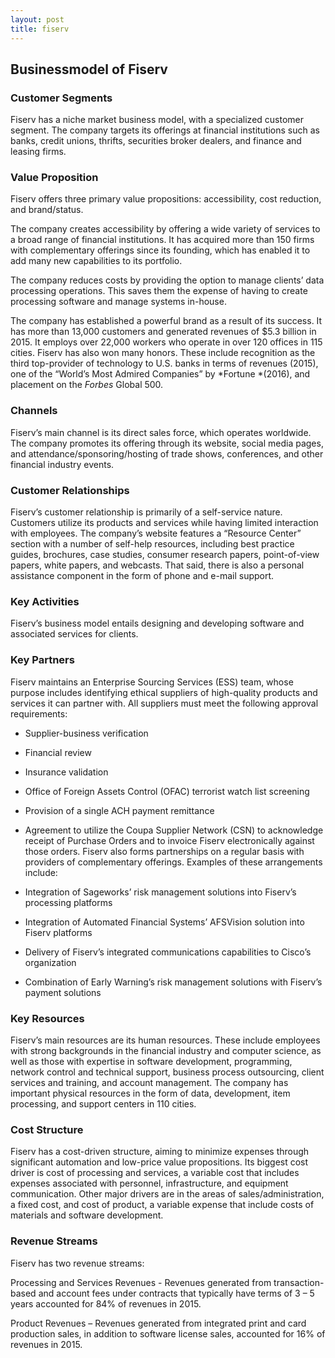 ```yaml
---
layout: post
title: fiserv
---
```


Businessmodel of Fiserv
------------------------

### Customer Segments

Fiserv has a niche market business model, with a specialized customer segment. The company targets its offerings at financial institutions such as banks, credit unions, thrifts, securities broker dealers, and finance and leasing firms.

### Value Proposition

Fiserv offers three primary value propositions: accessibility, cost reduction, and brand/status.

The company creates accessibility by offering a wide variety of services to a broad range of financial institutions. It has acquired more than 150 firms with complementary offerings since its founding, which has enabled it to add many new capabilities to its portfolio.

The company reduces costs by providing the option to manage clients’ data processing operations. This saves them the expense of having to create processing software and manage systems in-house.

The company has established a powerful brand as a result of its success. It has more than 13,000 customers and generated revenues of $5.3 billion in 2015. It employs over 22,000 workers who operate in over 120 offices in 115 cities. Fiserv has also won many honors. These include recognition as the third top-provider of technology to U.S. banks in terms of revenues (2015), one of the “World’s Most Admired Companies” by *Fortune *(2016), and placement on the *Forbes* Global 500.

### Channels

Fiserv’s main channel is its direct sales force, which operates worldwide. The company promotes its offering through its website, social media pages, and attendance/sponsoring/hosting of trade shows, conferences, and other financial industry events.

### Customer Relationships

Fiserv’s customer relationship is primarily of a self-service nature. Customers utilize its products and services while having limited interaction with employees. The company’s website features a “Resource Center” section with a number of self-help resources, including best practice guides, brochures, case studies, consumer research papers, point-of-view papers, white papers, and webcasts. That said, there is also a personal assistance component in the form of phone and e-mail support.

### Key Activities

Fiserv’s business model entails designing and developing software and associated services for clients.

### Key Partners

Fiserv maintains an Enterprise Sourcing Services (ESS) team, whose purpose includes identifying ethical suppliers of high-quality products and services it can partner with. All suppliers must meet the following approval requirements:

 * Supplier-business verification
* Financial review
* Insurance validation
* Office of Foreign Assets Control (OFAC) terrorist watch list screening
* Provision of a single ACH payment remittance
* Agreement to utilize the Coupa Supplier Network (CSN) to acknowledge receipt of Purchase Orders and to invoice Fiserv electronically against those orders.
 Fiserv also forms partnerships on a regular basis with providers of complementary offerings. Examples of these arrangements include:

 * Integration of Sageworks’ risk management solutions into Fiserv’s processing platforms
* Integration of Automated Financial Systems’ AFSVision solution into Fiserv platforms
* Delivery of Fiserv’s integrated communications capabilities to Cisco’s organization
* Combination of Early Warning’s risk management solutions with Fiserv’s payment solutions
 ### Key Resources

Fiserv’s main resources are its human resources. These include employees with strong backgrounds in the financial industry and computer science, as well as those with expertise in software development, programming, network control and technical support, business process outsourcing, client services and training, and account management. The company has important physical resources in the form of data, development, item processing, and support centers in 110 cities.

### Cost Structure

Fiserv has a cost-driven structure, aiming to minimize expenses through significant automation and low-price value propositions. Its biggest cost driver is cost of processing and services, a variable cost that includes expenses associated with personnel, infrastructure, and equipment communication. Other major drivers are in the areas of sales/administration, a fixed cost, and cost of product, a variable expense that include costs of materials and software development.

### Revenue Streams

Fiserv has two revenue streams:

Processing and Services Revenues - Revenues generated from transaction-based and account fees under contracts that typically have terms of 3 – 5 years accounted for 84% of revenues in 2015.

Product Revenues – Revenues generated from integrated print and card production sales, in addition to software license sales, accounted for 16% of revenues in 2015.
